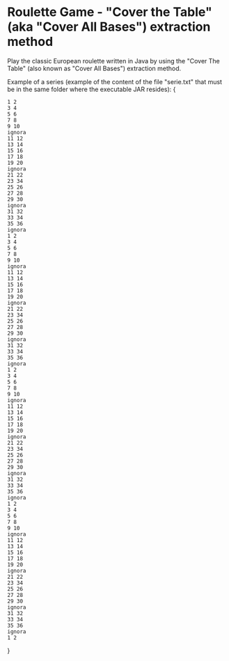 # Roulette Game - "Cover the Table" (aka "Cover All Bases") extraction method
Play the classic European roulette written in Java by using the "Cover The Table" (also known as "Cover All Bases") extraction method.

Example of a series (example of the content of the file "serie.txt" that must be in the same folder where the executable JAR resides): {
```
1 2
3 4
5 6
7 8
9 10
ignora
11 12
13 14
15 16
17 18
19 20
ignora
21 22
23 34
25 26
27 28
29 30
ignora
31 32
33 34
35 36
ignora
1 2
3 4
5 6
7 8
9 10
ignora
11 12
13 14
15 16
17 18
19 20
ignora
21 22
23 34
25 26
27 28
29 30
ignora
31 32
33 34
35 36
ignora
1 2
3 4
5 6
7 8
9 10
ignora
11 12
13 14
15 16
17 18
19 20
ignora
21 22
23 34
25 26
27 28
29 30
ignora
31 32
33 34
35 36
ignora
1 2
3 4
5 6
7 8
9 10
ignora
11 12
13 14
15 16
17 18
19 20
ignora
21 22
23 34
25 26
27 28
29 30
ignora
31 32
33 34
35 36
ignora
1 2
```
}
